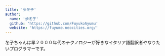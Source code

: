 ```yaml
---
title: '歩冬子'
author:
  name: '歩冬子'
  github: 'https://github.com/FuyukoAyumu'
  website: 'https://fuyume.neocities.org/'
---
```


冬子ちゃんは早２０００年代のテクノロジーが好きなイタリア語翻訳者やなりたいプログラマーです。